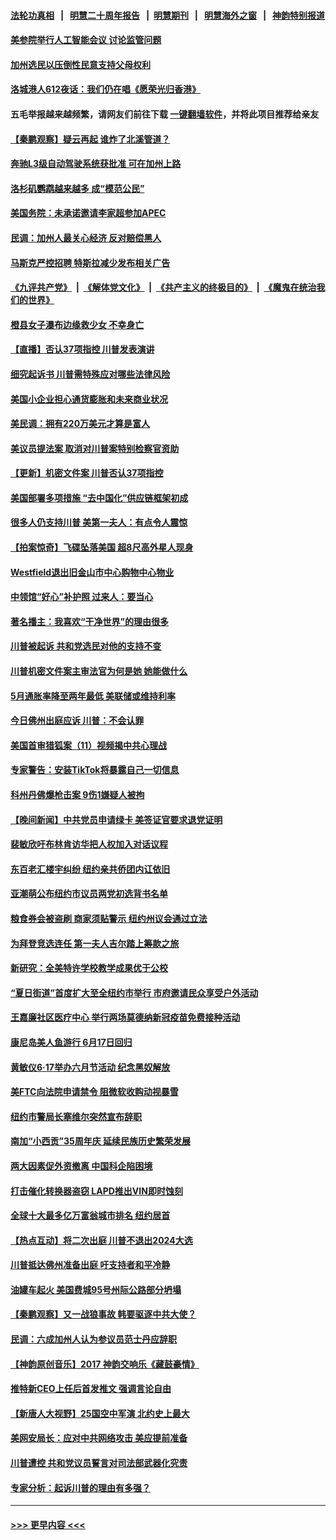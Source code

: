 #### [法轮功真相](https://github.com/gfw-breaker/truth/blob/master/README.md?t=0) &nbsp;&nbsp;|&nbsp;&nbsp; [明慧二十周年报告](https://github.com/gfw-breaker/mh-reports/blob/master/README.md?t=0) &nbsp;&nbsp;|&nbsp;&nbsp;[明慧期刊](https://github.com/gfw-breaker/mh-qikan) &nbsp;&nbsp;|&nbsp;&nbsp; [明慧海外之窗](https://github.com/gfw-breaker/mh-news/blob/master/README.md?t=0) &nbsp;&nbsp;|&nbsp;&nbsp; [神韵特别报道](https://github.com/gfw-breaker/mh-news/blob/master/shenyun.md?t=0)
#### [美参院举行人工智能会议 讨论监管问题](../pages/nsc412/n14015499.md?t=06141243) 
#### [加州选民以压倒性民意支持父母权利](../pages/nsc412/n14015659.md?t=06141243) 
#### [洛城港人612夜话：我们仍在唱《愿荣光归香港》](../pages/nsc412/n14015654.md?t=06141243) 
#### 五毛举报越来越频繁，请网友们前往下载 [一键翻墙软件](https://github.com/gfw-breaker/ssr-accounts)，并将此项目推荐给亲友
#### [【秦鹏观察】疑云再起 谁炸了北溪管道？](../pages/nsc412/n14015554.md?t=06141243) 
#### [奔驰L3级自动驾驶系统获批准 可在加州上路](../pages/nsc412/n14015644.md?t=06141243) 
#### [洛杉矶鹦鹉越来越多 成“模范公民”](../pages/nsc412/n14015618.md?t=06141243) 
#### [美国务院：未承诺邀请李家超参加APEC](../pages/nsc412/n14015549.md?t=06141243) 
#### [民调：加州人最关心经济 反对赔偿黑人](../pages/nsc412/n14015602.md?t=06141243) 
#### [马斯克严控招聘 特斯拉减少发布相关广告](../pages/nsc412/n14015562.md?t=06141243) 
#### [《九评共产党》](https://github.com/begood0513/9ping.md/blob/master/README.md) &nbsp;|&nbsp; [《解体党文化》](../../../../jtdwh.md/blob/master/README.md)  &nbsp;|&nbsp; [《共产主义的终极目的》](../../../../gczydzjmd.md/blob/master/README.md) &nbsp;|&nbsp; [《魔鬼在统治我们的世界》](../../../../mgztzwmdsj.md/blob/master/README.md) 
#### [橙县女子瀑布边缘救少女 不幸身亡](../pages/nsc412/n14015598.md?t=06141243) 
#### [【直播】否认37项指控 川普发表演讲](../pages/nsc412/n14015543.md?t=06141243) 
#### [细究起诉书 川普需特殊应对哪些法律风险](../pages/nsc412/n14015441.md?t=06141243) 
#### [美国小企业担心通货膨胀和未来商业状况](../pages/nsc412/n14015560.md?t=06141243) 
#### [美民调：拥有220万美元才算是富人](../pages/nsc412/n14015508.md?t=06141243) 
#### [美议员提法案 取消对川普案特别检察官资助](../pages/nsc412/n14015473.md?t=06141243) 
#### [【更新】机密文件案 川普否认37项指控](../pages/nsc412/n14014843.md?t=06141243) 
#### [美国部署多项措施 “去中国化”供应链框架初成](../pages/nsc412/n14015493.md?t=06141243) 
#### [很多人仍支持川普 美第一夫人：有点令人震惊](../pages/nsc412/n14015402.md?t=06141243) 
#### [【拍案惊奇】飞碟坠落美国 超8尺高外星人现身](../pages/nsc412/n14015384.md?t=06141243) 
#### [Westfield退出旧金山市中心购物中心物业](../pages/nsc412/n14015500.md?t=06141243) 
#### [中领馆“好心”补护照 过来人：要当心](../pages/nsc412/n14015489.md?t=06141243) 
#### [著名播主：我喜欢“干净世界”的理由很多](../pages/nsc412/n14015469.md?t=06141243) 
#### [川普被起诉 共和党选民对他的支持不变](../pages/nsc412/n14015405.md?t=06141243) 
#### [川普机密文件案主审法官为何是她 她能做什么](../pages/nsc412/n14015419.md?t=06141243) 
#### [5月通胀率降至两年最低 美联储或维持利率](../pages/nsc412/n14015357.md?t=06141243) 
#### [今日佛州出庭应诉 川普：不会认罪](../pages/nsc412/n14015359.md?t=06141243) 
#### [美国首审猎狐案（11）视频揭中共心理战](../pages/nsc412/n14015009.md?t=06141243) 
#### [专家警告：安装TikTok将暴露自己一切信息](../pages/nsc412/n14014969.md?t=06141243) 
#### [科州丹佛爆枪击案 9伤1嫌疑人被拘](../pages/nsc412/n14015355.md?t=06141243) 
#### [【晚间新闻】中共党员申请绿卡 美签证官要求退党证明](../pages/nsc412/n14015135.md?t=06141243) 
#### [裴敏欣吁布林肯访华把人权加入对话议程](../pages/nsc412/n14014962.md?t=06141243) 
#### [东百老汇楼宇纠纷 纽约亲共侨团内讧依旧](../pages/nsc412/n14015011.md?t=06141243) 
#### [亚潮萌公布纽约市议员两党初选背书名单](../pages/nsc412/n14014990.md?t=06141243) 
#### [粮食券会被盗刷 商家须贴警示 纽约州议会通过立法](../pages/nsc412/n14015017.md?t=06141243) 
#### [为拜登竞选连任 第一夫人吉尔踏上筹款之旅](../pages/nsc412/n14014983.md?t=06141243) 
#### [新研究：全美特许学校教学成果优于公校](../pages/nsc412/n14015015.md?t=06141243) 
#### [“夏日街道”首度扩大至全纽约市举行 市府邀请民众享受户外活动](../pages/nsc412/n14015002.md?t=06141243) 
#### [王嘉廉社区医疗中心 举行两场莫德纳新冠疫苗免费接种活动](../pages/nsc412/n14015001.md?t=06141243) 
#### [康尼岛美人鱼游行 6月17日回归](../pages/nsc412/n14014999.md?t=06141243) 
#### [黄敏仪6‧17举办六月节活动 纪念黑奴解放](../pages/nsc412/n14014997.md?t=06141243) 
#### [美FTC向法院申请禁令 阻微软收购动视暴雪](../pages/nsc412/n14014911.md?t=06141243) 
#### [纽约市警局长塞维尔突然宣布辞职](../pages/nsc412/n14014985.md?t=06141243) 
#### [南加“小西贡”35周年庆 延续民族历史繁荣发展](../pages/nsc412/n14014942.md?t=06141243) 
#### [两大因素促外资撤离 中国科企陷困境](../pages/nsc412/n14014850.md?t=06141243) 
#### [打击催化转换器盗窃 LAPD推出VIN即时蚀刻](../pages/nsc412/n14014933.md?t=06141243) 
#### [全球十大最多亿万富翁城市排名 纽约居首](../pages/nsc412/n14014885.md?t=06141243) 
#### [【热点互动】将二次出庭 川普不退出2024大选](../pages/nsc412/n14014895.md?t=06141243) 
#### [川普抵达佛州准备出庭 吁支持者和平冷静](../pages/nsc412/n14014839.md?t=06141243) 
#### [油罐车起火 美国费城95号州际公路部分坍塌](../pages/nsc412/n14014818.md?t=06141243) 
#### [【秦鹏观察】又一战狼事故 韩要驱逐中共大使？](../pages/nsc412/n14014862.md?t=06141243) 
#### [民调：六成加州人认为参议员范士丹应辞职](../pages/nsc412/n14014874.md?t=06141243) 
#### [【神韵原创音乐】2017 神韵交响乐《藏鼓豪情》](../pages/nsc412/n14014804.md?t=06141243) 
#### [推特新CEO上任后首发推文 强调言论自由](../pages/nsc412/n14014802.md?t=06141243) 
#### [【新唐人大视野】25国空中军演 北约史上最大](../pages/nsc412/n14014844.md?t=06141243) 
#### [美网安局长：应对中共网络攻击 美应提前准备](../pages/nsc412/n14014774.md?t=06141243) 
#### [川普遭控 共和党议员誓言对司法部武器化究责](../pages/nsc412/n14014690.md?t=06141243) 
#### [专家分析：起诉川普的理由有多强？](../pages/nsc412/n14014770.md?t=06141243) 

----
#### [ >>> 更早内容 <<< ](../indexes/nsc412-earlier.md)
